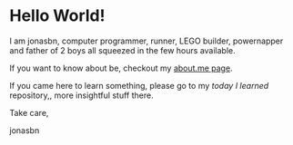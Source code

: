 # Hello World!

I am jonasbn, computer programmer, runner, LEGO builder, powernapper and father of 2 boys all squeezed in the few hours available.

If you want to know about be, checkout my [about.me page](https://about.me/jonasbn).

If you came here to learn something, please go to my _today I learned_ repository,, more insightful stuff there.

Take care,

jonasbn